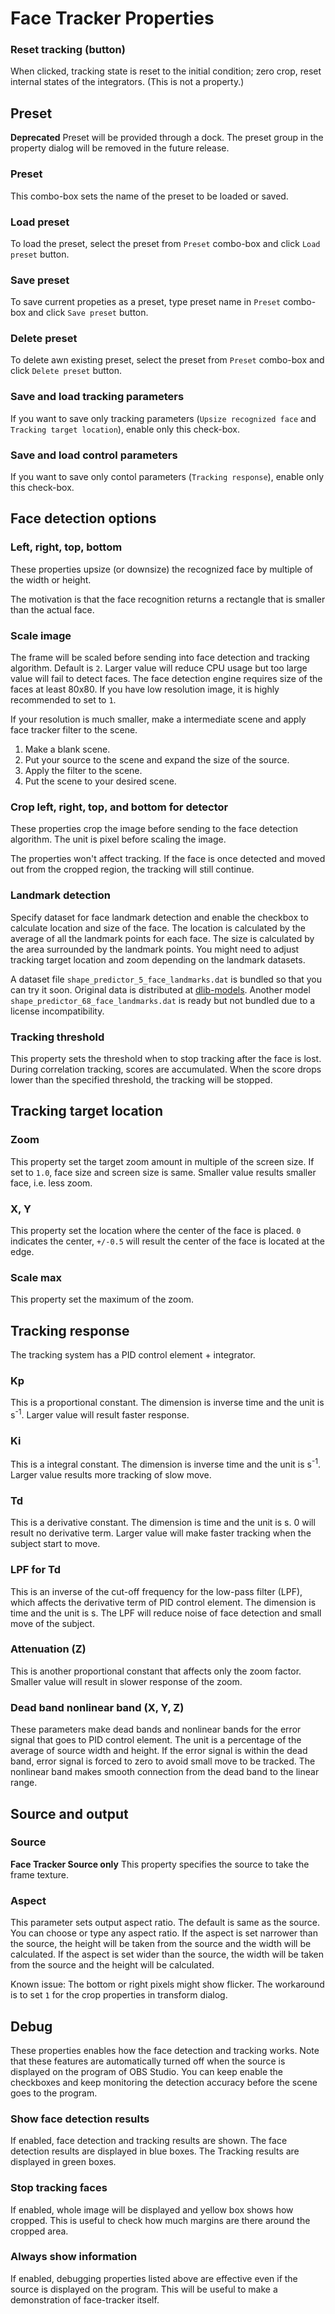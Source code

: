 # Face Tracker Properties

### Reset tracking (button)
When clicked, tracking state is reset to the initial condition; zero crop, reset internal states of the integrators.
(This is not a property.)

## Preset
**Deprecated**
Preset will be provided through a dock. The preset group in the property dialog will be removed in the future release.

### Preset
This combo-box sets the name of the preset to be loaded or saved.

### Load preset
To load the preset, select the preset from `Preset` combo-box and click `Load preset` button.

### Save preset
To save current propeties as a preset, type preset name in `Preset` combo-box and click `Save preset` button.

### Delete preset
To delete awn existing preset, select the preset from `Preset` combo-box and click `Delete preset` button.

### Save and load tracking parameters
If you want to save only tracking parameters (`Upsize recognized face` and `Tracking target location`), enable only this check-box.

### Save and load control parameters
If you want to save only contol parameters (`Tracking response`), enable only this check-box.

## Face detection options

### Left, right, top, bottom
These properties upsize (or downsize) the recognized face by multiple of the width or height.

The motivation is that the face recognition returns a rectangle that is smaller than the actual face.

### Scale image
The frame will be scaled before sending into face detection and tracking algorithm.
Default is `2`.
Larger value will reduce CPU usage but too large value will fail to detect faces.
The face detection engine requires size of the faces at least 80x80.
If you have low resolution image, it is highly recommended to set to `1`.

If your resolution is much smaller, make a intermediate scene and apply face tracker filter to the scene.
1. Make a blank scene.
1. Put your source to the scene and expand the size of the source.
1. Apply the filter to the scene.
1. Put the scene to your desired scene.

### Crop left, right, top, and bottom for detector
These properties crop the image before sending to the face detection algorithm.
The unit is pixel before scaling the image.

The properties won't affect tracking.
If the face is once detected and moved out from the cropped region,
the tracking will still continue.

### Landmark detection
Specify dataset for face landmark detection and enable the checkbox
to calculate location and size of the face.
The location is calculated by the average of all the landmark points for each face.
The size is calculated by the area surrounded by the landmark points.
You might need to adjust tracking target location and zoom depending on the landmark datasets.

A dataset file `shape_predictor_5_face_landmarks.dat` is bundled so that you can try it soon.
Original data is distributed at [dlib-models](https://github.com/davisking/dlib-models).
Another model `shape_predictor_68_face_landmarks.dat` is ready but not bundled due to a license incompatibility.

### Tracking threshold
This property sets the threshold when to stop tracking after the face is lost.
During correlation tracking, scores are accumulated.
When the score drops lower than the specified threshold,
the tracking will be stopped.

## Tracking target location

### Zoom
This property set the target zoom amount in multiple of the screen size.
If set to `1.0`, face size and screen size is same.
Smaller value results smaller face, i.e. less zoom.

### X, Y
This property set the location where the center of the face is placed.
`0` indicates the center, `+/-0.5` will result the center of the face is located at the edge.

### Scale max
This property set the maximum of the zoom.

## Tracking response

The tracking system has a PID control element + integrator.

### Kp
This is a proportional constant. The dimension is inverse time and the unit is s<sup>-1</sup>.
Larger value will result faster response.

### Ki
This is a integral constant. The dimension is inverse time and the unit is s<sup>-1</sup>.
Larger value results more tracking of slow move.

### Td
This is a derivative constant. The dimension is time and the unit is s.
0 will result no derivative term.
Larger value will make faster tracking when the subject start to move.

### LPF for Td
This is an inverse of the cut-off frequency for the low-pass filter (LPF), which affects the derivative term of PID control element. The dimension is time and the unit is s.
The LPF will reduce noise of face detection and small move of the subject.

### Attenuation (Z)
This is another proportional constant that affects only the zoom factor.
Smaller value will result in slower response of the zoom.

### Dead band nonlinear band (X, Y, Z)
These parameters make dead bands and nonlinear bands for the error signal that goes to PID control element.
The unit is a percentage of the average of source width and height.
If the error signal is within the dead band, error signal is forced to zero to avoid small move to be tracked.
The nonlinear band makes smooth connection from the dead band to the linear range.

## Source and output

### Source
**Face Tracker Source only**
This property specifies the source to take the frame texture.

### Aspect
This parameter sets output aspect ratio. The default is same as the source.
You can choose or type any aspect ratio.
If the aspect is set narrower than the source, the height will be taken from the source and the width will be calculated.
If the aspect is set wider than the source, the width will be taken from the source and the height will be calculated.

Known issue: The bottom or right pixels might show flicker. The workaround is to set `1` for the crop properties in transform dialog.

## Debug
These properties enables how the face detection and tracking works.
Note that these features are automatically turned off when the source is displayed on the program of OBS Studio.
You can keep enable the checkboxes and keep monitoring the detection accuracy before the scene goes to the program.

### Show face detection results
If enabled, face detection and tracking results are shown.
The face detection results are displayed in blue boxes.
The Tracking results are displayed in green boxes.

### Stop tracking faces
If enabled, whole image will be displayed and yellow box shows how cropped.
This is useful to check how much margins are there around the cropped area.

### Always show information
If enabled, debugging properties listed above are effective even if the source is displayed on the program.
This will be useful to make a demonstration of face-tracker itself.
